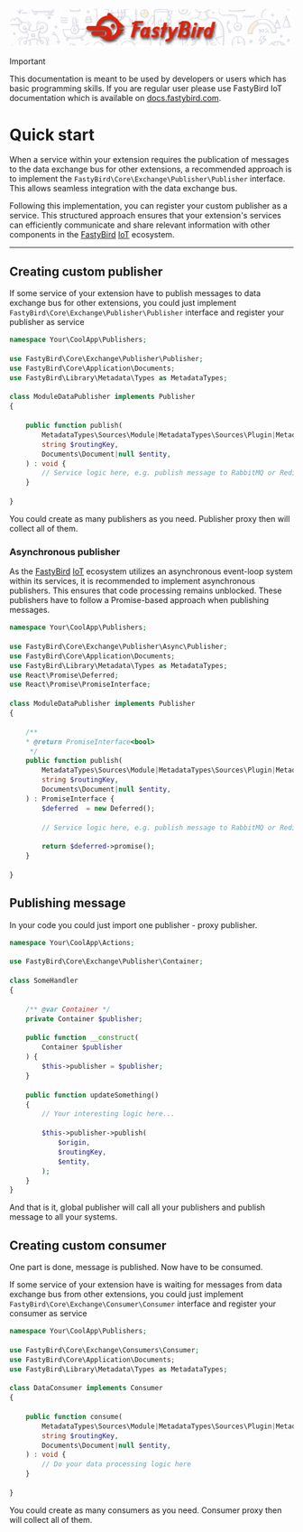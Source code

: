 <p align="center">
	<img src="https://github.com/fastybird/.github/blob/main/assets/repo_title.png?raw=true" alt="FastyBird"/>
</p>

> [!IMPORTANT]
This documentation is meant to be used by developers or users which has basic programming skills. If you are regular user
please use FastyBird IoT documentation which is available on [docs.fastybird.com](https://docs.fastybird.com).

# Quick start

When a service within your extension requires the publication of messages to the data exchange bus for other extensions,
a recommended approach is to implement the `FastyBird\Core\Exchange\Publisher\Publisher` interface. This allows seamless
integration with the data exchange bus.

Following this implementation, you can register your custom publisher as a service. This structured approach ensures that
your extension's services can efficiently communicate and share relevant information with other components in
the [FastyBird](https://www.fastybird.com) [IoT](https://en.wikipedia.org/wiki/Internet_of_things) ecosystem.

***

## Creating custom publisher

If some service of your extension have to publish messages to data exchange bus for other extensions, you could just
implement `FastyBird\Core\Exchange\Publisher\Publisher` interface and register your publisher as service

```php
namespace Your\CoolApp\Publishers;

use FastyBird\Core\Exchange\Publisher\Publisher;
use FastyBird\Core\Application\Documents;
use FastyBird\Library\Metadata\Types as MetadataTypes;

class ModuleDataPublisher implements Publisher
{

    public function publish(
        MetadataTypes\Sources\Module|MetadataTypes\Sources\Plugin|MetadataTypes\Sources\Connector $source,
        string $routingKey,
        Documents\Document|null $entity,
    ) : void {
        // Service logic here, e.g. publish message to RabbitMQ or Redis etc. 
    }

}
```

You could create as many publishers as you need. Publisher proxy then will collect all of them.

### Asynchronous publisher

As the [FastyBird](https://www.fastybird.com) [IoT](https://en.wikipedia.org/wiki/Internet_of_things) ecosystem utilizes
an asynchronous event-loop system within its services, it is recommended to implement asynchronous publishers. This ensures
that code processing remains unblocked. These publishers have to follow a Promise-based approach when publishing messages.

```php
namespace Your\CoolApp\Publishers;

use FastyBird\Core\Exchange\Publisher\Async\Publisher;
use FastyBird\Core\Application\Documents;
use FastyBird\Library\Metadata\Types as MetadataTypes;
use React\Promise\Deferred;
use React\Promise\PromiseInterface;

class ModuleDataPublisher implements Publisher
{

    /**
    * @return PromiseInterface<bool>
     */
    public function publish(
        MetadataTypes\Sources\Module|MetadataTypes\Sources\Plugin|MetadataTypes\Sources\Connector $source,
        string $routingKey,
        Documents\Document|null $entity,
    ) : PromiseInterface {
        $deferred  = new Deferred();

        // Service logic here, e.g. publish message to RabbitMQ or Redis etc.
        
        return $deferred->promise(); 
    }

}
```

## Publishing message

In your code you could just import one publisher - proxy publisher.

```php
namespace Your\CoolApp\Actions;

use FastyBird\Core\Exchange\Publisher\Container;

class SomeHandler
{

    /** @var Container */
    private Container $publisher;

    public function __construct(
        Container $publisher
    ) {
        $this->publisher = $publisher;
    }

    public function updateSomething()
    {
        // Your interesting logic here...

        $this->publisher->publish(
            $origin,
            $routingKey,
            $entity,
        );
    }
}
```

And that is it, global publisher will call all your publishers and publish message to all your systems.

## Creating custom consumer

One part is done, message is published. Now have to be consumed.

If some service of your extension have is waiting for messages from data exchange bus from other extensions, you could just
implement `FastyBird\Core\Exchange\Consumer\Consumer` interface and register your consumer as service

```php
namespace Your\CoolApp\Publishers;

use FastyBird\Core\Exchange\Consumers\Consumer;
use FastyBird\Core\Application\Documents;
use FastyBird\Library\Metadata\Types as MetadataTypes;

class DataConsumer implements Consumer
{

    public function consume(
        MetadataTypes\Sources\Module|MetadataTypes\Sources\Plugin|MetadataTypes\Sources\Connector $source,
        string $routingKey,
        Documents\Document|null $entity,
    ) : void {
        // Do your data processing logic here 
    }

}
```

You could create as many consumers as you need. Consumer proxy then will collect all of them.
